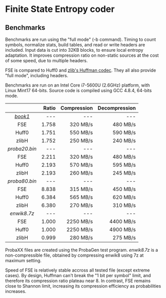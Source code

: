 Finite State Entropy coder
===========================

Benchmarks
-------------------------

Benchmarks are run using the "full mode" (-b command).
Timing to count symbols, normalize stats, build tables, and read or write headers are included.
Input data is cut into 32KB blocks, to ensure local entropy adaptation.
It improves compression ratio on non-static sources at the cost of some speed, due to multiple headers.

FSE is compared to Huff0 and [zlib's Huffman codec](http://zlib.net/).
They all also provide "full mode", including headers.

Benchmarks are run on an Intel Core i7-5600U (2.6GHz) platform, with Linux Mint17 64-bits.
Source code is compiled using GCC 4.8.4, 64-bits mode.

|             | Ratio | Compression | Decompression |
|:-----------:| -----:| -----------:| -------------:|
|[_book1_][1] |   --- |         --- |           --- |
| FSE         | 1.758 |    320 MB/s |      480 MB/s |
| Huff0       | 1.751 |    550 MB/s |      590 MB/s |
| zlibH       | 1.752 |    250 MB/s |      240 MB/s |
|_proba20.bin_|   --- |         --- |           --- |
| FSE         | 2.211 |    320 MB/s |      480 MB/s |
| Huff0       | 2.193 |    570 MB/s |      595 MB/s |
| zlibH       | 2.193 |    260 MB/s |      245 MB/s |
|_proba80.bin_|   --- |         --- |           --- |
| FSE         | 8.838 |    315 MB/s |      450 MB/s |
| Huff0       | 6.384 |    565 MB/s |      620 MB/s |
| zlibH       | 6.380 |    270 MB/s |      310 MB/s |
|_enwik8.7z_  |   --- |         --- |           --- |
| FSE         | 1.000 |   2250 MB/s |     4400 MB/s |
| Huff0       | 1.000 |   2250 MB/s |     4900 MB/s |
| zlibH       | 0.999 |    280 MB/s |      275 MB/s |

[1]:http://corpus.canterbury.ac.nz/descriptions/calgary/book1.html

ProbaXX files are created using the ProbaGen test program.
*enwik8.7z* is a non-compressible file, obtained by compressing enwik8 using 7z at maximum setting.

Speed of FSE is relatively stable accross all tested file (except extreme cases).
By design, Huffman can't break the "1 bit per symbol" limit, and therefore its compression ratio plateau near 8.
In contrast, FSE remains close to Shannon limit, increasing its compression efficiency as probabilities increases.


